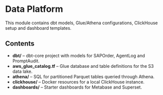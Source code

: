 # Data Platform

This module contains dbt models, Glue/Athena configurations, ClickHouse setup and dashboard templates.

## Contents
- **dbt/** – dbt-core project with models for SAPOrder, AgentLog and PromptAudit.
- **aws_glue_catalog.tf** – Glue database and table definitions for the S3 data lake.
- **athena/** – SQL for partitioned Parquet tables queried through Athena.
- **clickhouse/** – Docker resources for a local ClickHouse instance.
- **dashboards/** – Starter dashboards for Metabase and Superset.
